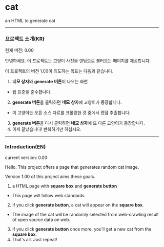 # cat
an HTML to generate cat

---

### 프로젝트 소개(KR)

현재 버전: 0.00

안녕하세요.
이 프로젝트는 고양이 사진을 랜덤으로 불러오는 페이지를 제공합니다.

이 프로젝트의 버전 1.00이 의도하는 목표는 다음과 같습니다.

1. **네모 상자**와 **generate 버튼**이 나오는 화면
- 웹 표준을 준수합니다.
2. **generate 버튼**을 클릭하면 **네모 상자**에 고양이가 등장합니다.
- 이 고양이는 오픈 소스 자료를 크롤링한 것 중에서 랜덤 추출합니다.
3. **generate 버튼**을 다시 클릭하면 **네모 상자**에 또 다른 고양이가 등장합니다.
4. 이제 끝났습니다! 반복하기만 하십시오.


---

### Introduction(EN)

current version: 0.00

Hello.
This project offers a page that generates random cat image.

Version 1.00 of this project aims these goals.

1. a HTML page with **square box** and **generate button**
- This page will follow web standards.
2. If you click **generate button**, a cat will appear on the **square box**.
- The image of the cat will be randomly selected from web-crawling result of open source data on web.
3. If you click **generate button** once more, you'll get a new cat from the **square box**.
4. That's all. Just repeat!
